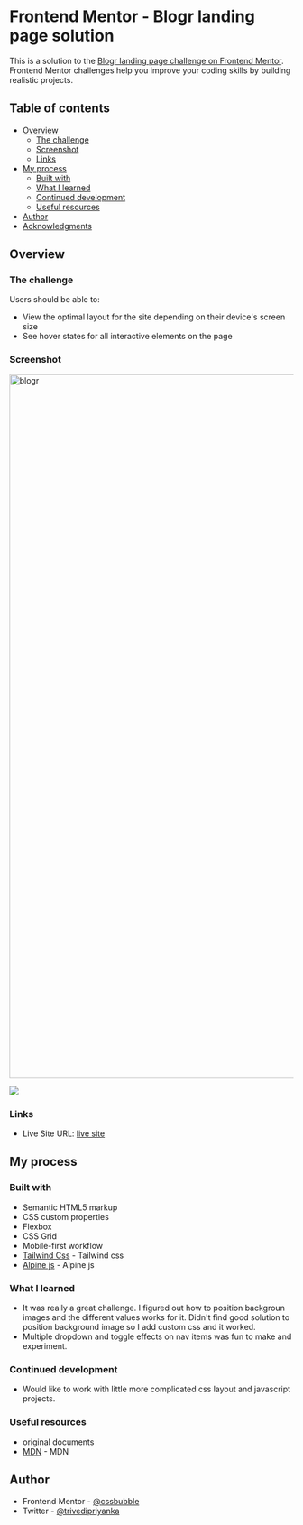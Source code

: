 # Frontend Mentor - Blogr landing page solution

This is a solution to the [Blogr landing page challenge on Frontend Mentor](https://www.frontendmentor.io/challenges/blogr-landing-page-EX2RLAApP). Frontend Mentor challenges help you improve your coding skills by building realistic projects. 

## Table of contents

- [Overview](#overview)
  - [The challenge](#the-challenge)
  - [Screenshot](#screenshot)
  - [Links](#links)
- [My process](#my-process)
  - [Built with](#built-with)
  - [What I learned](#what-i-learned)
  - [Continued development](#continued-development)
  - [Useful resources](#useful-resources)
- [Author](#author)
- [Acknowledgments](#acknowledgments)


## Overview

### The challenge

Users should be able to:

- View the optimal layout for the site depending on their device's screen size
- See hover states for all interactive elements on the page

### Screenshot
<img width="1248" alt="blogr" src="https://user-images.githubusercontent.com/1849689/151959859-e65ff906-5985-47bb-b3ad-5c63f637a06e.png">

![](./screenshot.jpg)


### Links

- Live Site URL: [live site](http://priyanka.trivedi.pw/bloger-landing-page/)

## My process

### Built with

- Semantic HTML5 markup
- CSS custom properties
- Flexbox
- CSS Grid
- Mobile-first workflow
- [Tailwind Css](https://tailwindcss.com/) - Tailwind css
- [Alpine js](https://alpinejs.dev/) - Alpine js

### What I learned
- It was really a great challenge. I figured out how to position backgroun images and the different values works for it. Didn't find good solution to position background image so I add custom css and it worked. 
- Multiple dropdown and toggle effects on nav items was fun to make and experiment.

### Continued development
- Would like to work with little more complicated css layout and javascript projects.

### Useful resources
- original documents
- [MDN](https://developer.mozilla.org/en-US/) - MDN 

## Author

- Frontend Mentor - [@cssbubble](https://www.frontendmentor.io/profile/cssbubble)
- Twitter - [@trivedipriyanka](https://www.twitter.com/trivedipriyanka)

